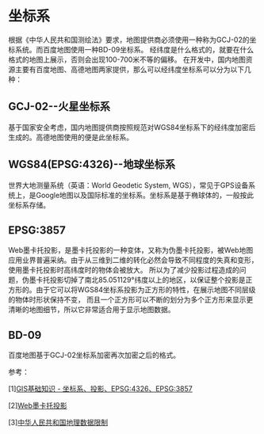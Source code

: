 # 坐标系

根据《中华人民共和国测绘法》要求，地图提供商必须使用一种称为GCJ-02的坐标系统。而百度地图使用一种BD-09坐标系。
经纬度是什么格式的，就要在什么格式的地图上展示，否则会出现100-700米不等的偏移。
在开发中，国内地图资源主要有百度地图、高德地图两家提供，那么可以经纬度坐标系可以分为以下几种：

## GCJ-02--火星坐标系

基于国家安全考虑，国内地图提供商按照规范对WGS84坐标系下的经纬度加密后生成的。高德地图使用的便是此坐标系。


## WGS84(EPSG:4326)--地球坐标系

世界大地测量系统（英语：World Geodetic System, WGS），常见于GPS设备系统上，是Google地图以及国际标准的坐标系。坐标系是基于椭球体的，一般按此坐标系存储。

## EPSG:3857

Web墨卡托投影，是墨卡托投影的一种变体，又称为伪墨卡托投影，被Web地图应用业界普遍采纳。由于从三维到二维的转化必然会导致不同程度的失真和变形，使用墨卡托投影时高纬度时的物体会被放大。
所以为了减少投影过程造成的问题，伪墨卡托投影切掉了南北85.051129°纬度以上的地区，以保证整个投影是正方形的。由于它可以将WGS84坐标系投影为正方形的特性，在展示地图不同层级的物体时形状保持不变，
而且一个正方形可以不断的划分为多个正方形来显示更清晰的地图细节，所以它非常适合用于显示地图数据。

## BD-09

百度地图基于GCJ-02坐标系加密再次加密之后的格式。

参考：

[1][GIS基础知识 - 坐标系、投影、EPSG:4326、EPSG:3857](https://blog.51cto.com/u_15311558/4568283)

[2][Web墨卡托投影](https://zh.wikipedia.org/zh/Web%E5%A2%A8%E5%8D%A1%E6%89%98%E6%8A%95%E5%BD%B1)

[3][中华人民共和国地理数据限制](https://zh.wikipedia.org/wiki/%E4%B8%AD%E5%8D%8E%E4%BA%BA%E6%B0%91%E5%85%B1%E5%92%8C%E5%9B%BD%E5%9C%B0%E7%90%86%E6%95%B0%E6%8D%AE%E9%99%90%E5%88%B6#GCJ-02)
